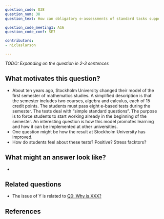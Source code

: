 ```yaml
---
question_code: Q38 
question_num: 38 
question_text: How can obligatory e-assessments of standard tasks support mathematical learning? 

question_code_meeting1: A16 
question_code_conf: SE7 

contributors:
- niclaslarson

---
```

*TODO: Expanding on the question in 2-3 sentences*

## What motivates this question?

* About ten years ago, Stockholm University changed their model of the first semester of mathematics studies. A simplified description is that the semester includes two courses, algebra and calculus, each of 15 credit points. The students must pass eight e-based tests during the semester. The tests deal with “simple standard questions”. The purpose is to force students to start working already in the beginning of the semester. An interesting question is how this model promotes learning and how it can be implemented at other universities.
* One question might be how the result at Stockholm University has improved.
* How do students feel about these tests? Positive? Stress facktors?

## What might an answer look like?

*

## Related questions

* The issue of Y is related to [Q0: Why is XXX?](Q0)

## References
